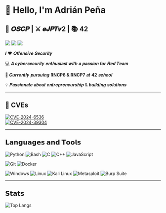 # 👋 Hello, I'm **Adrián Peña**  
## 🐉 𝑶𝑺𝑪𝑷 | ⚔️ 𝒆𝑱𝑷𝑻𝒗2 | 📚 42

[![](https://img.shields.io/badge/-LinkedIn-blue?style=flat-square&logo=linkedin&logoColor=ffffff)](https://linkedin.com/in/adrian-pena-dev) 
[![](https://img.shields.io/badge/-HackTheBox-%23239120?style=flat-square&logo=hackthebox&logoColor=ffffff)](https://app.hackthebox.com/users/1586817)
[![](https://img.shields.io/badge/-Medium-000000?style=flat-square&logo=medium&logoColor=ffffff)](https://medium.com/@adripbar03)

𝑰 ❤️ 𝑶𝒇𝒇𝒆𝒏𝒔𝒊𝒗𝒆 𝑺𝒆𝒄𝒖𝒓𝒊𝒕𝒚

💻 𝑨 𝒄𝒚𝒃𝒆𝒓𝒔𝒆𝒄𝒖𝒓𝒊𝒕𝒚 𝒆𝒏𝒕𝒉𝒖𝒔𝒊𝒂𝒔𝒕 𝒘𝒊𝒕𝒉 𝒂 𝒑𝒂𝒔𝒔𝒊𝒐𝒏 𝒇𝒐𝒓 𝑹𝒆𝒅 𝑻𝒆𝒂𝒎

🚀 𝑪𝒖𝒓𝒓𝒆𝒏𝒕𝒍𝒚 𝒑𝒖𝒓𝒔𝒖𝒊𝒏𝒈 **RNCP6 & RNCP7** 𝒂𝒕 **42** 𝒔𝒄𝒉𝒐𝒐𝒍

💡 𝑷𝒂𝒔𝒔𝒊𝒐𝒏𝒂𝒕𝒆 𝒂𝒃𝒐𝒖𝒕 𝒆𝒏𝒕𝒓𝒆𝒑𝒓𝒆𝒏𝒆𝒖𝒓𝒔𝒉𝒊𝒑 & 𝒃𝒖𝒊𝒍𝒅𝒊𝒏𝒈 𝒔𝒐𝒍𝒖𝒕𝒊𝒐𝒏𝒔

---

## 🎯 CVEs

[![CVE-2024-6536](https://svg.bookmark.style/api?url=https://wpscan.com/vulnerability/ee40c1c6-4186-4b97-866c-fb0e76cedeb8/&mode=light&style=horizontal)](https://wpscan.com/vulnerability/ee40c1c6-4186-4b97-866c-fb0e76cedeb8/)  
[![CVE-2024-39304](https://svg.bookmark.style/api?url=https://github.com/ChurchCRM/CRM/security/advisories/GHSA-2rh6-gr3h-83j9&mode=dark&style=horizontal)](https://github.com/ChurchCRM/CRM/security/advisories/GHSA-2rh6-gr3h-83j9)  

---

## 𝗟𝗮𝗻𝗴𝘂𝗮𝗴𝗲𝘀 𝗮𝗻𝗱 𝗧𝗼𝗼𝗹𝘀  

![Python](https://img.shields.io/badge/-Python-3776AB?style=flat-square&logo=python&logoColor=ffffff)
![Bash](https://img.shields.io/badge/-Bash-4EAA25?style=flat-square&logo=gnu-bash&logoColor=ffffff)
![C](https://img.shields.io/badge/-C-A8B9CC?style=flat-square&logo=c&logoColor=000000)
![C++](https://img.shields.io/badge/-C++-00599C?style=flat-square&logo=cplusplus&logoColor=ffffff)
![JavaScript](https://img.shields.io/badge/-JavaScript-%23F7DF1C?style=flat-square&logo=javascript&logoColor=000000)  

![Git](https://img.shields.io/badge/-Git-F05032?style=flat-square&logo=git&logoColor=ffffff)
![Docker](https://img.shields.io/badge/-Docker-2496ED?style=flat-square&logo=docker&logoColor=ffffff)
 
![Windows](https://img.shields.io/badge/-Windows-0078D6?style=flat-square&logo=microsoft&logoColor=ffffff)
![Linux](https://img.shields.io/badge/-Linux-FCC624?style=flat-square&logo=linux&logoColor=000000)
![Kali Linux](https://img.shields.io/badge/-Kali%20Linux-268BEE?style=flat-square&logo=kalilinux&logoColor=ffffff)
![Metasploit](https://img.shields.io/badge/-Metasploit-3787C4?style=flat-square&logo=metasploit&logoColor=ffffff)
![Burp Suite](https://img.shields.io/badge/-Burp%20Suite-FF6633?style=flat-square&logo=burpsuite&logoColor=ffffff)  

---

## 𝗦𝘁𝗮𝘁𝘀  

![Top Langs](https://github-readme-stats.vercel.app/api/top-langs?username=apena-ba&show_icons=true&locale=en&layout=compact&theme=dracula)  
